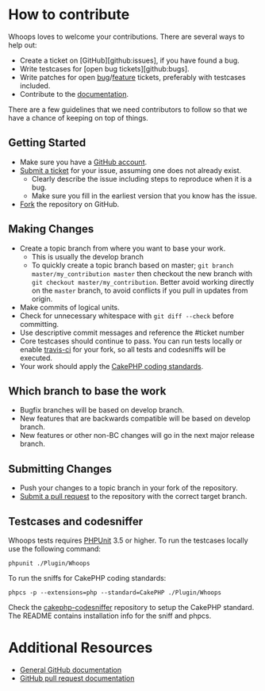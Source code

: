 # How to contribute

Whoops loves to welcome your contributions. There are several ways to help out:

* Create a ticket on [GitHub][github:issues], if you have found a bug.
* Write testcases for [open bug tickets][github:bugs].
* Write patches for open [bug][repo:bugs]/[feature][repo:features] tickets, preferably with testcases included.
* Contribute to the [documentation][repo:docs].

There are a few guidelines that we need contributors to follow so that we have a
chance of keeping on top of things.

## Getting Started

* Make sure you have a [GitHub account][github:signup].
* [Submit a ticket][repo:issue] for your issue, assuming one does not already exist.
	* Clearly describe the issue including steps to reproduce when it is a bug.
	* Make sure you fill in the earliest version that you know has the issue.
* [Fork][repo:fork] the repository on GitHub.

## Making Changes

* Create a topic branch from where you want to base your work.
	* This is usually the develop branch
	* To quickly create a topic branch based on master; `git branch
		master/my_contribution master` then checkout the new branch with `git
		checkout master/my_contribution`. Better avoid working directly on the
		`master` branch, to avoid conflicts if you pull in updates from origin.
* Make commits of logical units.
* Check for unnecessary whitespace with `git diff --check` before committing.
* Use descriptive commit messages and reference the #ticket number
* Core testcases should continue to pass. You can run tests locally or enable
	[travis-ci][travis] for your fork, so all tests and codesniffs
	will be executed.
* Your work should apply the [CakePHP coding standards][cakephp:standards].

## Which branch to base the work

* Bugfix branches will be based on develop branch.
* New features that are backwards compatible will be based on develop branch.
* New features or other non-BC changes will go in the next major release branch.

## Submitting Changes

* Push your changes to a topic branch in your fork of the repository.
* [Submit a pull request][repo:pr] to the repository with the correct target branch.

## Testcases and codesniffer

Whoops tests requires [PHPUnit][phpunit] 3.5 or higher. To run the testcases
locally use the following command:

```
phpunit ./Plugin/Whoops
```

To run the sniffs for CakePHP coding standards:

```
phpcs -p --extensions=php --standard=CakePHP ./Plugin/Whoops
```

Check the [cakephp-codesniffer][cakephp:cs] repository to setup the CakePHP
standard. The README contains installation info for the sniff and phpcs.


# Additional Resources

* [General GitHub documentation][github:docs]
* [GitHub pull request documentation][github:pr]

[cakephp:cs]:https://github.com/cakephp/cakephp-codesniffer
[cakephp:standards]:http://book.cakephp.org/2.0/en/contributing/cakephp-coding-conventions.html
[github:signup]:https://github.com/signup/free
[github:docs]:https://help.github.com
[github:pr]:https://help.github.com/send-pull-requests
[phpunit]:http://phpunit.de
[repo:issue]:https://github.com/gourmet/liquid/issues/new
[repo:bugs]:https://github.com/gourmet/liquid/issues?label=bug
[repo:features]:https://github.com/gourmet/liquid/issues?label=feature
[repo:docs]:https://github.com/gourmet/liquid/tree/gh-pages
[repo:fork]:https://github.com/gourmet/liquid/fork
[repo:pr]:https://github.com/gourmet/liquid/compare
[travis]:https://travis-ci.org
